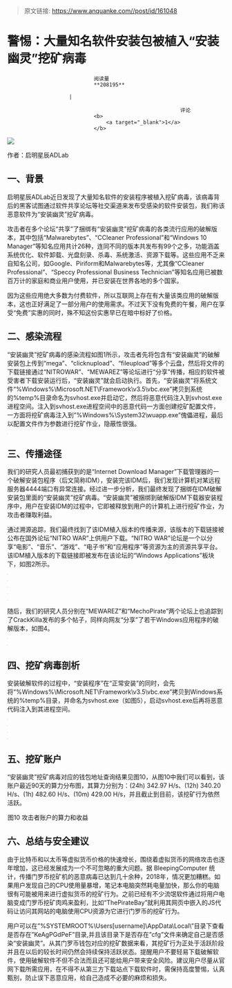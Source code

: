> 原文链接: https://www.anquanke.com//post/id/161048 


# 警惕：大量知名软件安装包被植入“安装幽灵”挖矿病毒


                                阅读量   
                                **208195**
                            
                        |
                        
                                                            评论
                                <b>
                                    <a target="_blank">1</a>
                                </b>
                                                                                    



[![](https://p3.ssl.qhimg.com/t01d776da6501398774.jpg)](https://p3.ssl.qhimg.com/t01d776da6501398774.jpg)

作者：启明星辰ADLab



## 一、背景

启明星辰ADLab近日发现了大量知名软件的安装程序被植入挖矿病毒，该病毒背后的黑客试图通过软件共享论坛等社交渠道来发布受感染的软件安装包，我们称该恶意软件为“安装幽灵”挖矿病毒。

攻击者在多个论坛“共享”了捆绑有“安装幽灵”挖矿病毒的各类流行应用的破解版本，其中包括“Malwarebytes”、“CCleaner Professional”和“Windows 10 Manager”等知名应用共计26种，连同不同的版本共发布有99个之多，功能涵盖系统优化、软件卸载、光盘刻录、杀毒、系统激活、资源下载等。这些应用不乏来自知名公司，如Google、Piriform和Malwarebytes等，尤其像“CCleaner Professional”、“Speccy Professional Business Technician”等知名应用已被数百万计的家庭和商业用户使用，并已安装在世界各地的多个国家。

因为这些应用绝大多数为付费软件，所以互联网上存在有大量该类应用的破解版本，这也正好满足了一部分用户的使用需求。不过天下没有免费的午餐，用户在享受“免费”实惠的同时，殊不知这份实惠早已在暗中标好了价格。



## 二、感染流程

“安装幽灵”挖矿病毒的感染流程如图1所示，攻击者先将包含有“安装幽灵”的破解安装包上传到“mega”、“clicknupload”、“fileupload”等多个云盘，然后将文件的下载链接通过“NITROWAR”、“MEWAREZ”等论坛进行“分享”传播，相应的软件被受害者下载安装运行后，“安装幽灵”就会启动执行。首先，“安装幽灵”将系统文件“%Windows%\Microsoft.NET\Framework\v3.5\vbc.exe”拷贝到系统的%temp%目录命名为svhost.exe并启动它，然后将恶意代码注入到svhost.exe进程空间。注入到svhost.exe进程空间中的恶意代码一方面创建挖矿配置文件，一方面将挖矿病毒注入到”%Windows%\System32\wuapp.exe”傀儡进程，最后以配置文件作为参数进行挖矿作业，隐蔽性很强。

[![](data:image/png;base64,iVBORw0KGgoAAAANSUhEUgAAAAEAAAABCAYAAAAfFcSJAAAAAXNSR0IArs4c6QAAAARnQU1BAACxjwv8YQUAAAAJcEhZcwAADsQAAA7EAZUrDhsAAAANSURBVBhXYzh8+PB/AAffA0nNPuCLAAAAAElFTkSuQmCC)](https://images.seebug.org/content/images/2018/09/4036c72e-6748-43ac-b569-b6488cfdfe6e.png-w331s)



## 三、传播途径

我们的研究人员最初捕获到的是“Internet Download Manager”下载管理器的一个破解安装包程序（后文简称IDM），安装完该IDM后，我们发现计算机对某远程服务器4444端口有异常连接。经过进一步分析，我们最终发现了捆绑在IDM破解安装包里面的“安装幽灵”挖矿病毒。“安装幽灵”被捆绑到破解版IDM下载器安装程序中，用户在安装IDM的过程中，它即被释放到用户的计算机上进行挖矿作业，为攻击者赚取利益。

通过溯源追踪，我们最终找到了该IDM植入版本的传播来源，该版本的下载链接被公布在国外论坛“NITRO WAR”上供用户下载。“NITRO WAR”论坛是一个以分享“电影”、“音乐”、“游戏”、“电子书”和“应用程序”等资源为主的资源共享平台。该IDM植入版本的下载链接即被发布在该论坛的“Windows Applications”板块下，如图2所示。

[![](data:image/png;base64,iVBORw0KGgoAAAANSUhEUgAAAAEAAAABCAYAAAAfFcSJAAAAAXNSR0IArs4c6QAAAARnQU1BAACxjwv8YQUAAAAJcEhZcwAADsQAAA7EAZUrDhsAAAANSURBVBhXYzh8+PB/AAffA0nNPuCLAAAAAElFTkSuQmCC)](https://images.seebug.org/content/images/2018/09/8f6ebd13-cbc4-4374-a294-8df48845a85a.png-w331s)



[![](data:image/png;base64,iVBORw0KGgoAAAANSUhEUgAAAAEAAAABCAYAAAAfFcSJAAAAAXNSR0IArs4c6QAAAARnQU1BAACxjwv8YQUAAAAJcEhZcwAADsQAAA7EAZUrDhsAAAANSURBVBhXYzh8+PB/AAffA0nNPuCLAAAAAElFTkSuQmCC)](https://images.seebug.org/content/images/2018/09/56300228-9f97-4d12-add3-289f7e12c312.png-w331s)



[![](data:image/png;base64,iVBORw0KGgoAAAANSUhEUgAAAAEAAAABCAYAAAAfFcSJAAAAAXNSR0IArs4c6QAAAARnQU1BAACxjwv8YQUAAAAJcEhZcwAADsQAAA7EAZUrDhsAAAANSURBVBhXYzh8+PB/AAffA0nNPuCLAAAAAElFTkSuQmCC)](https://images.seebug.org/content/images/2018/09/6d6865ef-5b35-4d25-8a18-9fcd9c5973bf.png-w331s)

[![](data:image/png;base64,iVBORw0KGgoAAAANSUhEUgAAAAEAAAABCAYAAAAfFcSJAAAAAXNSR0IArs4c6QAAAARnQU1BAACxjwv8YQUAAAAJcEhZcwAADsQAAA7EAZUrDhsAAAANSURBVBhXYzh8+PB/AAffA0nNPuCLAAAAAElFTkSuQmCC)](https://images.seebug.org/content/images/2018/09/156ac274-691e-4969-838a-97ac8d8b42aa.png-w331s)



[![](data:image/png;base64,iVBORw0KGgoAAAANSUhEUgAAAAEAAAABCAYAAAAfFcSJAAAAAXNSR0IArs4c6QAAAARnQU1BAACxjwv8YQUAAAAJcEhZcwAADsQAAA7EAZUrDhsAAAANSURBVBhXYzh8+PB/AAffA0nNPuCLAAAAAElFTkSuQmCC)](https://images.seebug.org/content/images/2018/09/4f68ce7e-8b69-462c-bf07-24d93b88190f.png-w331s)



随后，我们的研究人员分别在“MEWAREZ”和“MechoPirate”两个论坛上也追踪到了CrackKilla发布的多个帖子，同样向网友“分享”了若干Windows应用程序的破解版本，如图4。

[![](data:image/png;base64,iVBORw0KGgoAAAANSUhEUgAAAAEAAAABCAYAAAAfFcSJAAAAAXNSR0IArs4c6QAAAARnQU1BAACxjwv8YQUAAAAJcEhZcwAADsQAAA7EAZUrDhsAAAANSURBVBhXYzh8+PB/AAffA0nNPuCLAAAAAElFTkSuQmCC)](https://images.seebug.org/content/images/2018/09/20a84982-4250-42b4-afc2-a4af9c15349c.png-w331s)

[![](data:image/png;base64,iVBORw0KGgoAAAANSUhEUgAAAAEAAAABCAYAAAAfFcSJAAAAAXNSR0IArs4c6QAAAARnQU1BAACxjwv8YQUAAAAJcEhZcwAADsQAAA7EAZUrDhsAAAANSURBVBhXYzh8+PB/AAffA0nNPuCLAAAAAElFTkSuQmCC)](https://images.seebug.org/content/images/2018/09/76b3fc0f-2d33-4b0e-9112-f26ce631209a.png-w331s)



## 四、挖矿病毒剖析

安装破解软件的过程中，“安装程序”在“正常安装”的同时，会先将“%Windows%\Microsoft.NET\Framework\v3.5\vbc.exe”拷贝到Windows系统的%temp%目录，并命名为svhost.exe（如图5），启动svhost.exe后再将恶意代码注入到其进程空间。

[![](data:image/png;base64,iVBORw0KGgoAAAANSUhEUgAAAAEAAAABCAYAAAAfFcSJAAAAAXNSR0IArs4c6QAAAARnQU1BAACxjwv8YQUAAAAJcEhZcwAADsQAAA7EAZUrDhsAAAANSURBVBhXYzh8+PB/AAffA0nNPuCLAAAAAElFTkSuQmCC)](https://images.seebug.org/content/images/2018/09/32c74fba-9f61-4cb2-865c-97a35bbf383a.png-w331s)



[![](data:image/png;base64,iVBORw0KGgoAAAANSUhEUgAAAAEAAAABCAYAAAAfFcSJAAAAAXNSR0IArs4c6QAAAARnQU1BAACxjwv8YQUAAAAJcEhZcwAADsQAAA7EAZUrDhsAAAANSURBVBhXYzh8+PB/AAffA0nNPuCLAAAAAElFTkSuQmCC)](https://images.seebug.org/content/images/2018/09/83824949-4306-43d9-bf71-e7f4654ce878.png-w331s)



[![](data:image/png;base64,iVBORw0KGgoAAAANSUhEUgAAAAEAAAABCAYAAAAfFcSJAAAAAXNSR0IArs4c6QAAAARnQU1BAACxjwv8YQUAAAAJcEhZcwAADsQAAA7EAZUrDhsAAAANSURBVBhXYzh8+PB/AAffA0nNPuCLAAAAAElFTkSuQmCC)](https://images.seebug.org/content/images/2018/09/4cb2ac47-14ca-4fc0-8266-e52085fd0f76.png-w331s)



[![](data:image/png;base64,iVBORw0KGgoAAAANSUhEUgAAAAEAAAABCAYAAAAfFcSJAAAAAXNSR0IArs4c6QAAAARnQU1BAACxjwv8YQUAAAAJcEhZcwAADsQAAA7EAZUrDhsAAAANSURBVBhXYzh8+PB/AAffA0nNPuCLAAAAAElFTkSuQmCC)](https://images.seebug.org/content/images/2018/09/08741623-2808-4261-a4da-a71b3da3d38d.png-w331s)





## 五、挖矿账户

“安装幽灵”挖矿病毒对应的钱包地址查询结果见图10，从图10中我们可以看到，该账户最近90天的算力分布图，其算力分别为：(24h) 342.97 H/s、(12h) 340.20 H/s、(1h) 482.60 H/s、(10m) 429.00 H/s，并且截止到目前，该挖矿行为依然活跃。

[![](data:image/png;base64,iVBORw0KGgoAAAANSUhEUgAAAAEAAAABCAYAAAAfFcSJAAAAAXNSR0IArs4c6QAAAARnQU1BAACxjwv8YQUAAAAJcEhZcwAADsQAAA7EAZUrDhsAAAANSURBVBhXYzh8+PB/AAffA0nNPuCLAAAAAElFTkSuQmCC)](https://images.seebug.org/content/images/2018/09/b6aa0a6f-f295-4972-969d-c91041ca28e3.png-w331s)图10 攻击者账户的算力和收益



## 六、总结与安全建议

由于比特币和以太币等虚拟货币价格的快速增长，围绕着虚拟货币的网络攻击也逐年增加，这已经发展成为一个不可忽略的重大问题。据 BleepingComputer 统计，传播门罗币挖矿机的恶意病毒已达到几十余种，2018年，情况更加糟糕。如果用户发现自己的CPU使用量暴增，笔记本电脑突然耗电量加快，那么你的电脑很有可能被用来进行虚拟货币的挖矿行为。之前已经有不少流氓软件通过将用户电脑变成门罗币挖矿肉鸡来盈利，比如“ThePirateBay”就利用其网页中嵌入的JS代码让访问其网站的电脑使用CPU资源为它进行门罗币的挖矿行为。

用户可以在”%SYSTEMROOT%\Users\[username]\AppData\Local\”目录下查看是否存在”KeAgPGdPeF”目录,并且该目录下是否存在”cfg”文件来确定自己是否感染“安装幽灵”。从其门罗币钱包对应的挖矿数据来看，其挖矿行为正处于活跃阶段并且在以后的较长时间仍然会持续保持活跃状态。提醒用户不要轻易下载破解软件，使用破解软件不但不合法而且还可能给用户带来安全风险。建议用户尽量从官网下载所需应用，在不得不从第三方下载站点下载软件时，需保持高度警惕，认真甄别，防止误下恶意应用，给自己造成不必要的麻烦和损失。
